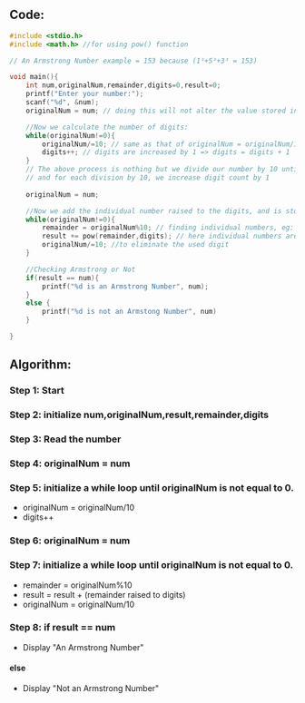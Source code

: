 ## Code:
```c
#include <stdio.h>
#include <math.h> //for using pow() function

// An Armstrong Number example = 153 because (1³+5³+3³ = 153)

void main(){
    int num,originalNum,remainder,digits=0,result=0;
    printf("Enter your number:");
    scanf("%d", &num);
    originalNum = num; // doing this will not alter the value stored in num

    //Now we calculate the number of digits:
    while(originalNum!=0){
        originalNum/=10; // same as that of originalNum = originalNum/10
        digits++; // digits are increased by 1 => digits = digits + 1
    }
    // The above process is nothing but we divide our number by 10 until it reaches zero,
    // and for each division by 10, we increase digit count by 1
    
    originalNum = num;

    //Now we add the individual number raised to the digits, and is stored in the result variable
    while(originalNum!=0){
        remainder = originalNum%10; // finding individual numbers, eg: 153%10 = 3, now this 3 is used in the just below step
        result += pow(remainder,digits); // here individual numbers are raised to the digits we calculated above
        originalNum/=10; //to eliminate the used digit
    }

    //Checking Armstrong or Not
    if(result == num){
        printf("%d is an Armstrong Number", num);
    }
    else {
        printf("%d is not an Armstong Number", num)
    }

}
```
## Algorithm:

### Step 1: Start
### Step 2: initialize num,originalNum,result,remainder,digits
### Step 3: Read the number
### Step 4: originalNum = num
### Step 5: initialize a while loop until originalNum is not equal to 0.
- originalNum = originalNum/10
- digits++
### Step 6: originalNum = num
### Step 7: initialize a while loop until originalNum is not equal to 0.
- remainder = originalNum%10
- result = result + (remainder raised to digits)
- originalNum = originalNum/10
### Step 8: if result == num
- Display "An Armstrong Number"
#### else
- Display "Not an Armstrong Number"